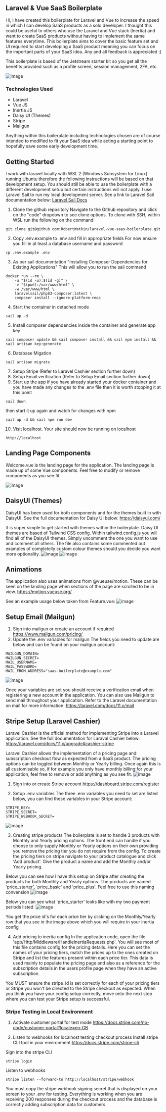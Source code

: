 ## Laravel & Vue SaaS Boilerplate

Hi, I have created this boilerplate for Laravel and Vue to increase the speed in which I can develop SaaS products as a solo developer. I thought this could be useful to others who use the Laravel and Vue stack (Inertia) and want to create SaaS products without having to implement the same features everytime. This boilerplate aims to cover the basic feature set and UI required to start developing a SaaS product meaning you can focus on the important parts of your SaaS idea. Any and all feedback is appreciated :)

This boilerplate is based of the Jetstream starter kit so you get all the benefits provided such as a profile screen, session management, 2FA, etc.

![image](https://github.com/RobertWatkin/laravel-vue-saas-boilerplate/assets/55134916/cc036e6e-6775-42aa-a0d6-c6cc5d7d3725)

### Technologies Used
- Laravel
- Vue JS
- Inertia JS
- Daisy UI (Themes)
- Stripe
- Mailgun

Anything within this boilerplate including technologies chosen are of course intended to modified to fit your SaaS idea while acting a starting point to hopefully save some early development time.

## Getting Started

I work with laravel locally with WSL 2 (Windows Subsystem for Linux) running Ubuntu therefore the following instructions will be based on that development setup. You should still be able to use the boilerplate with a different development setup but certain instructions will not apply. I use Laravel Sail to run my local development server. See a link to Laravel Sail documentation below:
[Laravel Sail Docs](https://laravel.com/docs/11.x/sail)

1. Clone the github repository
Navigate to the Github repository and click on the "code" dropdown to see clone options. To clone with SSH, within WSL run the following on the command
```
git clone git@github.com:RobertWatkin/laravel-vue-saas-boilerplate.git
```

2. Copy .env.example to .env and fill in appropriate fields
For now ensure you fill in at least a database username and password
```
cp .env.example .env
```

3. As per sail documentation "Installing Composer Dependencies for Existing Applications"
This will allow you to run the sail command
```
docker run --rm \
    -u "$(id -u):$(id -g)" \
    -v "$(pwd):/var/www/html" \
    -w /var/www/html \
    laravelsail/php83-composer:latest \
    composer install --ignore-platform-reqs
``` 

4. Start the container in detached mode
```
sail up -d
```

5. Install composer dependencies inside the container and generate app key
```
sail composer update && sail composer install && sail npm install && sail artisan key:generate
```

6. Database Migation
```
sail artisan migrate
```

7. Setup Stripe (Refer to Laravel Cashier section further down)
8. Setup Email verification (Refer to Setup Email  section further down)
9. Start up the app
if you have already started your docker container and you have made any changes to the .env file then it is worth stopping it at this point
```
sail down
```
then start it up again and watch for changes with npm
```
sail up -d && sail npm run dev
```

10. Visit localhost.
Your site should now be running on localhost
```
http://localhost
```
   

## Landing Page Components

Welcome.vue is the landing page for the application. The landing page is made up of some Vue components. Feel free to modify or remove components as you see fit

![image](https://github.com/RobertWatkin/laravel-vue-saas-boilerplate/assets/55134916/d2c52cfb-a5c0-464c-9e62-bcddce645944)


## DaisyUI (Themes)

DaisyUI has been used for both components and for the themes built in with DaisyUI. See the full documentation for Daisy UI below:
https://daisyui.com/

It is super simple to get started with themes within the boilerplate. Daisy UI themes are based of Tailwind CSS config. Within tailwind.config.js you will find all of the DaisyUI themes. Simply uncomment the one you want to use and comment all others. The file also contains some commented out examples of completelly custom colour themes should you decide you want more optionality.
![image](https://github.com/RobertWatkin/laravel-vue-saas-boilerplate/assets/55134916/7677810b-e79a-4265-b9d8-e18a9351a1a4)
![image](https://github.com/RobertWatkin/laravel-vue-saas-boilerplate/assets/55134916/1bbb74d4-4ef2-4fa3-a9e9-48eca36dda2c)


## Animations

The application also uses animations from @vueuse/motion. These can be seen on the landing page when sections of the page are scrolled to be in view.
https://motion.vueuse.org/

See an example usage below taken from Feature.vue:
![image](https://github.com/RobertWatkin/laravel-vue-saas-boilerplate/assets/55134916/4d876cd6-fa97-410c-a628-ec9852998564)


## Setup Email (Mailgun)

1. Sign into mailgun or create an account if required
https://www.mailgun.com/pricing/
2. Update the .env variables for mailgun
The fields you need to update are below and can be found on your mailgun account:
```
MAILGUN_DOMAIN=
MAILGUN_SECRET=
MAIL_USERNAME=
MAIL_PASSWORD=
MAIL_FROM_ADDRESS="saas-boilerplate@example.com"
```
![image](https://github.com/RobertWatkin/laravel-vue-saas-boilerplate/assets/55134916/9ac5d3d8-1a50-44e9-b44d-153c599d81ce)

Once your variables are set you should receive a verification email when registering a new account in the application. You can also use Mailgun to send mail throughout your application. 
Refer to the Laravel documentation on mail for more information:
https://laravel.com/docs/11.x/mail

## Stripe Setup (Laravel Cashier)

Laravel Cashier is the official method for implementing Stripe into a Laravel application. See the full documentation for Laraval Cashier below:
https://laravel.com/docs/11.x/upgrade#cashier-stripe

Laravel Cashier allows the implementation of a pricing page and subscription checkout flow as expected from a SaaS product. The pricing options can be toggled between Monthly or Yearly billing. Once again this is all customisable so, if for example you only have monthly billing for your application, feel free to remove or add anything as you see fit.
![image](https://github.com/RobertWatkin/laravel-vue-saas-boilerplate/assets/55134916/7dc8df65-a137-4d05-882f-81e2ddab4422)

1. Sign into or create Stripe account
https://dashboard.stripe.com/register

2. Setup .env variables
The three .env variables you need to set are listed below, you can find these variables in your Stripe account:
```
STRIPE_KEY=
STRIPE_SECRET=
STRIPE_WEBHOOK_SECRET=
```
![image](https://github.com/RobertWatkin/laravel-vue-saas-boilerplate/assets/55134916/45323234-a407-4ed4-89c7-9397b2c68861)

3. Creating stripe products
The boilerplate is set to handle 3 products with Monthly and Yearly pricing options. The front end can handle if you choose to only supply Monthly or Yearly options on their own providing you remove the pricing tier you do not require from the config.
To create the pricing tiers on stripe navigate to your product catalogue and click 'Add product'. Give the product a name and add the Monthly and/or Yearly pricing.

Below you can see how I have this setup on Stripe after creating the products for both Monthly and Yearly options. The products are named 'price_starter', 'price_basic' and 'price_plus'. Feel free to use this naming convension
![image](https://github.com/RobertWatkin/laravel-vue-saas-boilerplate/assets/55134916/eba95bd4-c290-48f6-8277-b8f6305a8444)


Below you can see what 'price_starter' looks like with my two payment periods listed:
![image](https://github.com/RobertWatkin/laravel-vue-saas-boilerplate/assets/55134916/13bd1bff-7ccc-41aa-a8b7-f7f7cd0950e2)

You get the price id's for each price tier by clicking on the Monthly/Yearly row that you see in the image above which you will require in your inertia config

4. Add pricing to inertia config
In the application code, open the file 'app/Http/Middleware/HandleInertiaRequests.php'. You will see most of this file contains config for the pricing details.
Here you can set the names of your pricing tiers, match the prices up to the ones created on Stripe and list the features present within each price tier. This data is used mainly to populate the pricing page and also as a reference for the subscription details in the users profile page when they have an active subscription.

You MUST ensure the stripe_id is set correctly for each of your pricing tiers or Stripe you won't be directed to the Stripe checkout as expected.
When you think you have your config setup correctly, move onto the next step where you can test your Stripe setup is successful.

### Stripe Testing in Local Environment

1. Activate customer portal for test mode
https://docs.stripe.com/no-code/customer-portal?locale=en-GB

2. Listen to webhooks for localhost testing checkout process
Install stripe CLI tool in your environment
https://docs.stripe.com/stripe-cli

Sign into the stripe CLI
```
stripe login
```

Listen to webhooks
```
stripe listen --forward-to http://localhost/stripe/webhook
```
You must copy the stripe webhook signing secret that is displayed on your screen to your .env for testing. 
Everything is working when you are receiving 200 responses during the checkout process and the database is correctly adding subscription data for customers.




